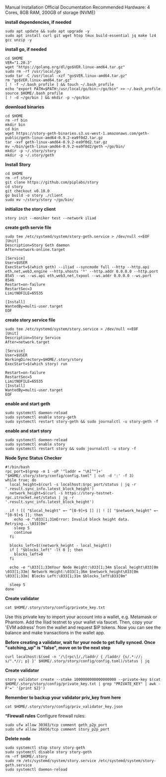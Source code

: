 Manual Installation
Official Documentation
Recommended Hardware: 4 Cores, 8GB RAM, 200GB of storage (NVME)

**install dependencies, if needed**
```
sudo apt update && sudo apt upgrade -y
sudo apt install curl git wget htop tmux build-essential jq make lz4 gcc unzip -y
```

**install go, if needed**
```
cd $HOME
VER="1.20.3"
wget "https://golang.org/dl/go$VER.linux-amd64.tar.gz"
sudo rm -rf /usr/local/go
sudo tar -C /usr/local -xzf "go$VER.linux-amd64.tar.gz"
rm "go$VER.linux-amd64.tar.gz"
[ ! -f ~/.bash_profile ] && touch ~/.bash_profile
echo "export PATH=$PATH:/usr/local/go/bin:~/go/bin" >> ~/.bash_profile
source $HOME/.bash_profile
[ ! -d ~/go/bin ] && mkdir -p ~/go/bin
```

**download binaries**
```
cd $HOME
rm -rf bin
mkdir bin
cd bin
wget https://story-geth-binaries.s3.us-west-1.amazonaws.com/geth-public/geth-linux-amd64-0.9.2-ea9f0d2.tar.gz
tar -xvf geth-linux-amd64-0.9.2-ea9f0d2.tar.gz
mv ~/bin/geth-linux-amd64-0.9.2-ea9f0d2/geth ~/go/bin/
mkdir -p ~/.story/story
mkdir -p ~/.story/geth
```

**Install Story**
```
cd $HOME
rm -rf story
git clone https://github.com/piplabs/story
cd story
git checkout v0.10.0
go build -o story ./client
sudo mv ~/story/story ~/go/bin/
```

**initialize the story client**
```
story init --moniker test --network iliad
```

**create geth servie file**
```
sudo tee /etc/systemd/system/story-geth.service > /dev/null <<EOF
[Unit]
Description=Story Geth daemon
After=network-online.target

[Service]
User=$USER
ExecStart=$(which geth) --iliad --syncmode full --http --http.api eth,net,web3,engine --http.vhosts '*' --http.addr 0.0.0.0 --http.port 8545 --ws --ws.api eth,web3,net,txpool --ws.addr 0.0.0.0 --ws.port 8546
Restart=on-failure
RestartSec=3
LimitNOFILE=65535

[Install]
WantedBy=multi-user.target
EOF
```

**create story service file**
```
sudo tee /etc/systemd/system/story.service > /dev/null <<EOF
[Unit]
Description=Story Service
After=network.target

[Service]
User=$USER
WorkingDirectory=$HOME/.story/story
ExecStart=$(which story) run

Restart=on-failure
RestartSec=5
LimitNOFILE=65535
[Install]
WantedBy=multi-user.target
EOF
```

**enable and start geth**
```
sudo systemctl daemon-reload
sudo systemctl enable story-geth
sudo systemctl restart story-geth && sudo journalctl -u story-geth -f
```

**enable and start story**
```
sudo systemctl daemon-reload
sudo systemctl enable story
sudo systemctl restart story && sudo journalctl -u story -f
```

**Node Sync Status Checker**
```
#!/bin/bash
rpc_port=$(grep -m 1 -oP '^laddr = "\K[^"]+' "$HOME/.story/story/config/config.toml" | cut -d ':' -f 3)
while true; do
  local_height=$(curl -s localhost:$rpc_port/status | jq -r '.result.sync_info.latest_block_height')
  network_height=$(curl -s https://story-testnet-rpc.itrocket.net/status | jq -r '.result.sync_info.latest_block_height')

  if ! [[ "$local_height" =~ ^[0-9]+$ ]] || ! [[ "$network_height" =~ ^[0-9]+$ ]]; then
    echo -e "\033[1;31mError: Invalid block height data. Retrying...\033[0m"
    sleep 5
    continue
  fi

  blocks_left=$((network_height - local_height))
  if [ "$blocks_left" -lt 0 ]; then
    blocks_left=0
  fi

  echo -e "\033[1;33mYour Node Height:\033[1;34m $local_height\033[0m \033[1;33m| Network Height:\033[1;36m $network_height\033[0m \033[1;33m| Blocks Left:\033[1;31m $blocks_left\033[0m"

  sleep 5
done
```

**Create validator**
```
cat $HOME/.story/story/config/private_key.txt
```
Use this private key to import your account into a wallet, e.g. Metamask or Phantom. Add the Iliad testnet to your wallet via faucet. Then, copy your 'EVM address' from the wallet and request $IP tokens. Now you can see the balance and make transactions in the wallet app.

**Before creating a validator, wait for your node to get fully synced. Once "catching_up" is "false", move on to the next step**
```
curl localhost:$(sed -n '/\[rpc\]/,/laddr/ { /laddr/ {s/.*://; s/".*//; p} }' $HOME/.story/story/config/config.toml)/status | jq
```

**Create validator**
```
story validator create --stake 1000000000000000000 --private-key $(cat $HOME/.story/story/config/private_key.txt | grep "PRIVATE_KEY" | awk -F'=' '{print $2}')
```

**Remember to backup your validator priv_key from here**
```
cat $HOME/.story/story/config/priv_validator_key.json
```

***Firewall rules**
Configure firewall rules:
```
sudo ufw allow 30303/tcp comment geth_p2p_port
sudo ufw allow 26656/tcp comment story_p2p_port
```

**Delete node**
```
sudo systemctl stop story story-geth
sudo systemctl disable story story-geth
rm -rf $HOME/.story
sudo rm /etc/systemd/system/story.service /etc/systemd/system/story-geth.service
sudo systemctl daemon-reload
```
